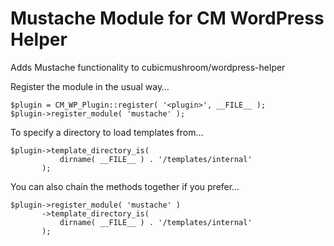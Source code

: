 Mustache Module for CM WordPress Helper
=======================================

Adds Mustache functionality to cubicmushroom/wordpress-helper

Register the module in the usual way…

    $plugin = CM_WP_Plugin::register( '<plugin>', __FILE__ );
    $plugin->register_module( 'mustache' );
    

To specify a directory to load templates from…

    $plugin->template_directory_is(
               dirname( __FILE__ ) . '/templates/internal'
           );
           

You can also chain the methods together if you prefer…

    $plugin->register_module( 'mustache' )
           ->template_directory_is(
               dirname( __FILE__ ) . '/templates/internal'
           );